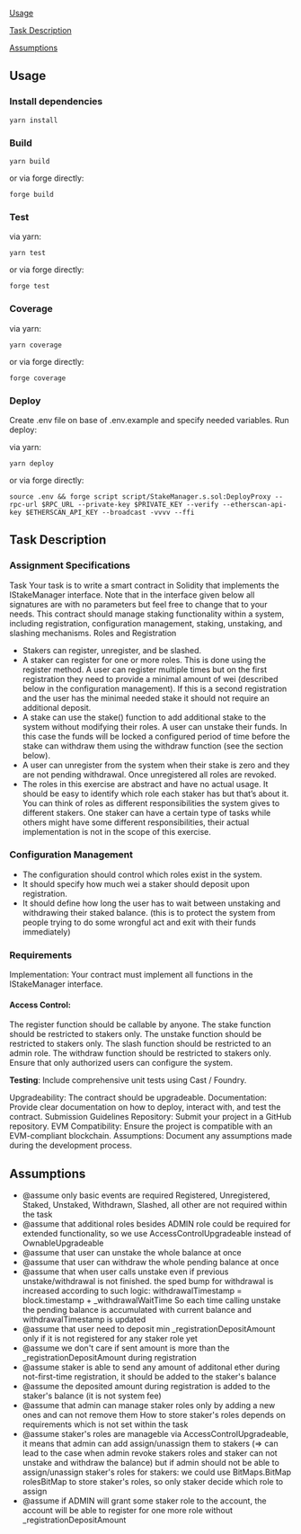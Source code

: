 [Usage](#usage)

[Task Description](#description)

[Assumptions](#assumptions)


## Usage

### Install dependencies
```shell
yarn install
```

### Build

```shell
yarn build
```

or via forge directly:
```shell
forge build
```

### Test

via yarn:

```shell
yarn test
```

or via forge directly:
```shell
forge test
```

### Coverage

via yarn:
```shell
yarn coverage
```

or via forge directly:
```shell
forge coverage
```

### Deploy

Create .env file on base of .env.example and specify needed variables.
Run deploy:

via yarn:
```shell
yarn deploy
```

or via forge directly:
```shell
source .env && forge script script/StakeManager.s.sol:DeployProxy --rpc-url $RPC_URL --private-key $PRIVATE_KEY --verify --etherscan-api-key $ETHERSCAN_API_KEY --broadcast -vvvv --ffi
```

## Task Description

### Assignment Specifications
Task
Your task is to write a smart contract in Solidity that implements the IStakeManager interface. Note that in the interface given below all signatures are with no parameters but feel free to change that to your needs. This contract should manage staking functionality within a system, including registration, configuration management, staking, unstaking, and slashing mechanisms.
Roles and Registration

- Stakers can register, unregister, and be slashed.
- A staker can register for one or more roles. This is done using the register method. A user can register multiple times but on the first registration they need to provide a minimal amount of wei (described below in the configuration management). If this is a second registration and the user has the minimal needed stake it should not require an additional deposit.
- A stake can use the stake() function to add additional stake to the system without modifying their roles.
A user can unstake their funds. In this case the funds will be locked a configured period of time before the stake can withdraw them using the withdraw function (see the section below).
- A user can unregister from the system when their stake is zero and they are not pending withdrawal. Once unregistered all roles are revoked.
- The roles in this exercise are abstract and have no actual usage. It should be easy to identify which role each staker has but that’s about it. You can think of roles as different responsibilities the system gives to different stakers. One staker can have a certain type of tasks  while others might have some different responsibilities, their actual implementation is not in the scope of this exercise.


###  Configuration Management

- The configuration should control which roles exist in the system.
- It should specify how much wei a staker should deposit upon registration.
- It should define how long the user has to wait between unstaking and withdrawing their staked balance. (this is to protect the system from people trying to do some wrongful act and exit with their funds immediately)



### Requirements
Implementation: Your contract must implement all functions in the IStakeManager interface.


#### Access Control:
The register function should be callable by anyone. 
The stake function should be restricted to stakers only.
The unstake function should be restricted to stakers only.
The slash function should be restricted to an admin role.
The withdraw function should be restricted to stakers only.
Ensure that only authorized users can configure the system.

**Testing**: Include comprehensive unit tests using Cast / Foundry.


Upgradeability: The contract should be upgradeable.
Documentation: Provide clear documentation on how to deploy, interact with, and test the contract.
Submission Guidelines
Repository: Submit your project in a GitHub repository.
EVM Compatibility: Ensure the project is compatible with an EVM-compliant blockchain.
Assumptions: Document any assumptions made during the development process.


## Assumptions

 - @assume only basic events are required Registered, Unregistered, Staked, Unstaked, Withdrawn, Slashed,
      all other are not required within the task
 - @assume that additional roles besides ADMIN role could be required for extended functionality,
      so we use AccessControlUpgradeable instead of OwnableUpgradeable
 - @assume that user can unstake the whole balance at once
 - @assume that user can withdraw the whole pending balance at once
 - @assume that when user calls unstake even if previous unstake/withdrawal is not finished.
      the sped bump for withdrawal is increased according to such logic:
          withdrawalTimestamp = block.timestamp + _withdrawalWaitTime
      So each time calling unstake the pending balance is accumulated with current balance and withdrawalTimestamp is updated
 - @assume that user need to deposit min _registrationDepositAmount only if it is not registered for any staker role yet
 - @assume we don't care if sent amount is more than the _registrationDepositAmount during registration
 - @assume staker is able to send any amount of additonal ether during not-first-time registration,
      it should be added to the staker's balance
 - @assume the deposited amount during registration is added to the staker's balance (it is not system fee)
 - @assume that admin can manage staker roles only by adding a new ones and can not remove them
 How to store staker's roles depends on requirements which is not set within the task
 - @assume staker's roles are manageble via AccessControlUpgradeable,
      it means that admin can add assign/unassign them to stakers
          (=> can lead to the case when admin revoke stakers roles and staker can not unstake and withdraw the balance)
      but if admin should not be able to assign/unassign staker's roles for stakers:
          we could use BitMaps.BitMap rolesBitMap to store staker's roles, so only staker decide which role to assign
 - @assume if ADMIN will grant some staker role to the account,
      the account will be able to register for one more role without _registrationDepositAmount